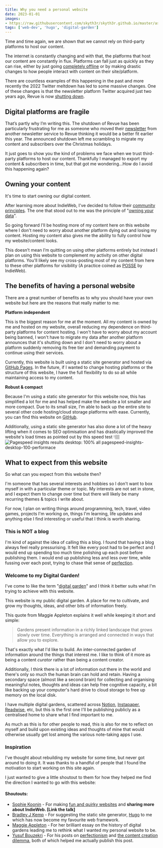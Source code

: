 ```yaml
---
title: Why you need a personal website
date: 2023-01-01
images: 
- https://raw.githubusercontent.com/skyth3r/skyth3r.github.io/master/assets/article-images/personal-website-header.png
tags: ['web-dev', 'hugo', 'digital-garden']
---
```


Time and time again, we are shown that we cannot rely on third-party platforms to host our content.

The internet is constantly changing and with that, the platforms that host our content are constantly in flux. Platforms can fall just as quickly as they can rise, either by just going [completely offline](https://indieweb.org/site-deaths) or by making drastic changes to how people interact with content on their site/platform. 

There are countless examples of this happening in the past and more recently the 2022 Twitter meltdown has led to some massive changes. One of these changes is that the newsletter platform Twitter acquired just two years ago, Revue is now [shutting down](https://www.theverge.com/2022/12/14/23509254/twitter-revue-shutdown-newsletter-data-deletion).

## Digital platforms are fragile
That’s partly why I’m writing this. The shutdown of Revue has been particularly frustrating for me as someone who moved their [newsletter](https://akashandmoney.com/) from another newsletter service to Revue thinking it would be a better fit earlier this year. The announced shutdown left me scrambling to migrate my content and subscribers over the Christmas holidays.

It just goes to show you the kind of problems we face when we trust third-party platforms to host our content. Thankfully I managed to export my content & subscribers in time, but that got me wondering...How do I avoid this happening again?

## Owning your content
It's time to start owning our digital content. 

After learning more about IndieWeb, I've decided to follow their [community principles](https://indieweb.org/principles). The one that stood out to me was the principle of "[owning your data](https://indieweb.org/own_your_data)". 

So going forward I'll be hosting more of my content here on this website where I don't need to worry about another platform dying out and losing my content. Hosting my content also gives me the ability to fully control how my website/content looks.

This doesn’t mean I’m quitting on using other platforms entirely but instead I plan on using this website to complement my activity on other digital platforms. You'll likely see my cross-posting most of my content from here to these other platforms for visibility (A practice coined as [POSSE](https://indieweb.org/POSSE) by IndieWeb). 

## The benefits of having a personal website
There are a great number of benefits as to why you should have your own website but here are the reasons that really matter to me:

**Platform independent**

This is the biggest reason for me at the moment. All my content is owned by me and hosted on my website, overall reducing my dependence on third-party platforms for content hosting. I won't have to worry about my account being banned, I won't have to migrate my data after another platform announces that it's shutting down and I don't need to worry about a platform suddenly removing its free tier and demanding payment to continue using their services. 

Currently, this website is built using a static site generator and hosted via [GitHub Pages](https://pages.github.com/). In the future, if I wanted to change hosting platforms or the structure of this website, I have the full flexibility to do so all while maintaining access to my content.

**Robust & compact**

Because I'm using a static site generator for this website now, this has simplified a lot for me and has helped make the website a lot smaller and more compact. Due to its small size, I'm able to back up the entire site to several other code hosting/cloud storage platforms with ease. Currently, you can find this website on [GitHub](https://github.com/Skyth3r/Skyth3r.github.io). 

Additionally, using a static site generator has also done a lot of the heavy lifting when it comes to SEO optimisation and has drastically improved the website's load times as pointed out by this speed test 👇🏽
![Pagespeed insights results desktop: 100% all pagespeed-insights-desktop-100-performace](https://i.imgur.com/GWgfRzM.png)

## What to expect from this website

So what can you expect from this website then?

I'm someone that has several interests and hobbies so I don't want to box myself in with a particular theme or topic. My interests are not set in stone, and I expect them to change over time but there will likely be many recurring themes & topics I write about.

For now, I plan on writing things around programming, tech, travel, video games, projects I'm working on, things I'm learning, life updates and anything else I find interesting or useful that I think is worth sharing.

### This is NOT a blog

I'm kind of against the idea of calling this a blog. I found that having a blog always feel really pressurising. It felt like every post had to be perfect and I would end up spending too much time polishing up each post before publishing them. I would end up publishing less and less over time, while fussing over each post, trying to chase that sense of [perfection](https://www.yusuf.fyi/posts/perfectionism).

### Welcome to my Digital Garden!

I've come to like the term "[digital garden](https://maggieappleton.com/garden-history)" and I think it better suits what I'm trying to achieve with this website. 

This website is my public digital garden. A place for me to cultivate, and grow my thoughts, ideas, and other bits of information freely. 

This quote from Maggie Appleton explains it well while keeping it short and simple:
> Gardens present information in a richly linked landscape that grows slowly over time. Everything is arranged and connected in ways that allow you to explore.

That's exactly what I'd like to build. An inter-connected garden of information around the things that interest me. I like to think of it more as being a content _curator_ rather than being a content creator. 

Additionally, I think there is a lot of information out there in the world and there's only so much the human brain can hold and retain. Having a secondary space (almost like a second brain) for collecting and organising meaningful notes, thoughts and ideas can help free cognitive capacity, a bit like backing up your computer's hard drive to cloud storage to free up memory on the local disk.

I have multiple digital gardens, scattered across [Notion](https://www.notion.so/), [Instapaper](https://www.instapaper.com/), [Readwise](https://readwise.io/i/akash56), etc, but this is the first one I'll be publishing publicly as a centralised home to share what I find important to me. 

As much as this is for other people to read, this is also for me to reflect on myself and build upon existing ideas and thoughts of mine that would otherwise usually get lost among the various note-taking apps I use. 

### Inspiration

I've thought about rebuilding my website for some time, but never got around to doing it. It was thanks to a handful of people that I found the motivation to start working on this site again.

I just wanted to give a little shoutout to them for how they helped me find the direction I wanted to go with this website:

#### Shoutouts:

* [Sophie Koonin](https://localghost.dev/) - For making [fun and quirky websites](https://localghost.dev/projects/) and **sharing more about IndieWeb. [Link the talk]**
* [Bradley J Kemp](https://bradleyjkemp.dev/) - For suggesting the static site generator, [Hugo](https://gohugo.io/) to me which has now become my favourite web framework.
* [Maggie Appleton](https://maggieappleton.com/) - For her brilliant essay on the history of digital gardens leading me to rethink what I wanted my personal website to be.
* [Yusuf Bouzekri](https://www.yusuf.fyi/) - For his posts on [perfectionism](https://www.yusuf.fyi/posts/perfectionism) and [the content creation dilemma](https://www.yusuf.fyi/posts/the-content-creation-dilemma), both of which helped me actually publish this post.
